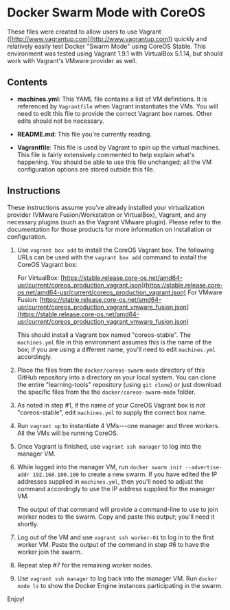 # Docker Swarm Mode with CoreOS

These files were created to allow users to use Vagrant ([http://www.vagrantup.com](http://www.vagrantup.com)) quickly and relatively easily test Docker "Swarm Mode" using CoreOS Stable. This environment was tested using Vagrant 1.9.1 with VirtualBox 5.1.14, but should work with Vagrant's VMware provider as well.

## Contents

* **machines.yml**: This YAML file contains a list of VM definitions. It is referenced by `Vagrantfile` when Vagrant instantiates the VMs. You will need to edit this file to provide the correct Vagrant box names. Other edits should not be necessary.

* **README.md**: This file you're currently reading.

* **Vagrantfile**: This file is used by Vagrant to spin up the virtual machines. This file is fairly extensively commented to help explain what's happening. You should be able to use this file unchanged; all the VM configuration options are stored outside this file.

## Instructions

These instructions assume you've already installed your virtualization provider (VMware Fusion/Workstation or VirtualBox), Vagrant, and any necessary plugins (such as the Vagrant VMware plugin). Please refer to the documentation for those products for more information on installation or configuration.

1. Use `vagrant box add` to install the CoreOS Vagrant box. The following URLs can be used with the `vagrant box add` command to install the CoreOS Vagrant box:

	For VirtualBox: [https://stable.release.core-os.net/amd64-usr/current/coreos_production_vagrant.json](https://stable.release.core-os.net/amd64-usr/current/coreos_production_vagrant.json)
	For VMware Fusion: [https://stable.release.core-os.net/amd64-usr/current/coreos_production_vagrant_vmware_fusion.json](https://stable.release.core-os.net/amd64-usr/current/coreos_production_vagrant_vmware_fusion.json)

	This should install a Vagrant box named "coreos-stable". The `machines.yml` file in this environment assumes this is the name of the box; if you are using a different name, you'll need to edit `machines.yml` accordingly.

2. Place the files from the `docker/coreos-swarm-mode` directory of this GitHub repository into a directory on your local system. You can clone the entire "learning-tools" repository (using `git clone`) or just download the specific files from the the `docker/coreos-swarm-mode` folder.

3. As noted in step #1, if the name of your CoreOS Vagrant box is _not_ "coreos-stable", edit `machines.yml` to supply the correct box name.

4. Run `vagrant up` to instantiate 4 VMs---one manager and three workers. All the VMs will be running CoreOS.

5. Once Vagrant is finished, use `vagrant ssh manager` to log into the manager VM.

6. While logged into the manager VM, run `docker swarm init --advertise-addr 192.168.100.100` to create a new swarm. If you have edited the IP addresses supplied in `machines.yml`, then you'll need to adjust the command accordingly to use the IP address supplied for the manager VM.

	The output of that command will provide a command-line to use to join worker nodes to the swarm. Copy and paste this output; you'll need it shortly.

7. Log out of the VM and use `vagrant ssh worker-01` to log in to the first worker VM. Paste the output of the command in step #6 to have the worker join the swarm.

8. Repeat step #7 for the remaining worker nodes.

9. Use `vagrant ssh manager` to log back into the manager VM. Run `docker node ls` to show the Docker Engine instances participating in the swarm.

Enjoy!
